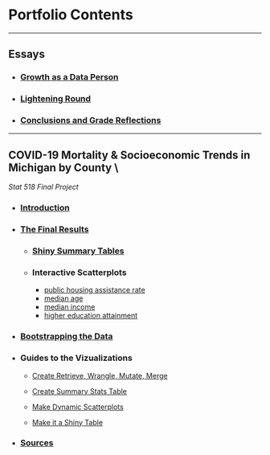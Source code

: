 # Portfolio Contents


***


## **Essays**
- ### [Growth as a Data Person](https://github.com/BrookemWalters/BrookemWalters-Portfolio/blob/main/Essays/Growth%20As%20A%20Data%20Person.md#growth-as-a-data-person) 
- ### [Lightening Round](https://github.com/BrookemWalters/BrookemWalters-Portfolio/blob/main/Essays/Lightening%20Round.md#lightening-round)
- ### [Conclusions and Grade Reflections](https://github.com/BrookemWalters/BrookemWalters-Portfolio/blob/main/Essays/Conclusion%20%26%20Grade%20Reflections.md#conclusion--grade-reflections)


***


## COVID-19 Mortality & Socioeconomic Trends in Michigan by County \
*Stat 518 Final Project*

- ### [Introduction](https://github.com/BrookemWalters/BrookemWalters-Portfolio/blob/main/Stats%20518%20Final%20Project/Introduction.md#introduction-to-michigan-counties-in-a-pandemic)
- ### [The Final Results](https://github.com/BrookemWalters/BrookemWalters-Portfolio/blob/main/Stats%20518%20Final%20Project/Summary%20of%20Findings.md#covid-19-mortality-and-socioeconomic-trends-in-michigan-by-county)

  - ### [Shiny Summary Tables](https://073308-brooke.shinyapps.io/MIShiny/)
  - ### Interactive Scatterplots
    - [public housing assistance rate](https://rpubs.com/ekoorb03/plots_pubassistance)
    - [median age](https://rpubs.com/ekoorb03/plots_medianage)
    - [median income](https://rpubs.com/ekoorb03/plots_income)
    - [higher education attainment](https://rpubs.com/ekoorb03/plots_education)
    
 - ### [Bootstrapping the Data](https://rpubs.com/ekoorb03/Guides_Bootstrapping) 

- ### **Guides to the Vizualizations**
  - [Create Retrieve, Wrangle, Mutate, Merge](https://rpubs.com/ekoorb03/Guides_Create_Covid_Census)
  
  - [Create Summary Stats Table](http://rpubs.com/ekoorb03/Guides_Summary_Stats)

  - [Make Dynamic Scatterplots](https://rpubs.com/ekoorb03/Guides_Scatter_Plots)
  
  - [Make it a Shiny Table](https://github.com/BrookemWalters/BrookemWalters-Portfolio/blob/main/Stats%20518%20Final%20Project/Tables_Shiny/MIShiny/app.R) 
  
- ### [Sources](https://github.com/BrookemWalters/BrookemWalters-Portfolio/blob/main/Stats%20518%20Final%20Project/Sources/sources.md#sources)

